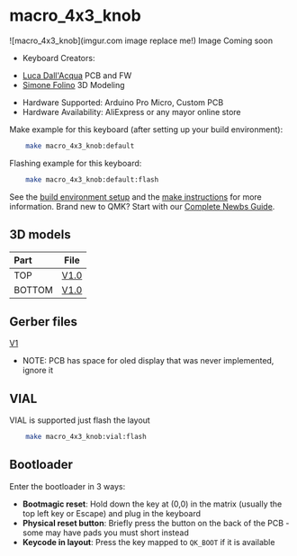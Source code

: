 # macro_4x3_knob

![macro_4x3_knob](imgur.com image replace me!)
Image Coming soon

* Keyboard Creators: 
- [Luca Dall'Acqua](https://github.com/lucacraft89) PCB and FW
- [Simone Folino](https://github.com/Simone02472) 3D Modeling
* Hardware Supported: Arduino Pro Micro, Custom PCB
* Hardware Availability: AliExpress or any mayor online store

Make example for this keyboard (after setting up your build environment):
```bash
    make macro_4x3_knob:default
```
Flashing example for this keyboard:
```bash
    make macro_4x3_knob:default:flash
```
See the [build environment setup](https://docs.qmk.fm/#/getting_started_build_tools) and the [make instructions](https://docs.qmk.fm/#/getting_started_make_guide) for more information. Brand new to QMK? Start with our [Complete Newbs Guide](https://docs.qmk.fm/#/newbs).

## 3D models 
| Part  | File |
| :---     |    :----:   | 
| TOP      | [V1.0](https://github.com/LucaCraft89/macro_4x3_knob/3D/V1/top1.0.STL)      | 
| BOTTOM   | [V1.0](https://github.com/LucaCraft89/macro_4x3_knob/3D/V1/bottom1.0.STL)      | 

## Gerber files

[V1](https://github.com/LucaCraft89/macro_4x3_knob/PCB/betterDisplay/production/betterDisplay.zip)
- NOTE: PCB has space for oled display that was never implemented, ignore it

## VIAL
VIAL is supported just flash the layout
```bash
    make macro_4x3_knob:vial:flash
```

## Bootloader
Enter the bootloader in 3 ways:

* **Bootmagic reset**: Hold down the key at (0,0) in the matrix (usually the top left key or Escape) and plug in the keyboard
* **Physical reset button**: Briefly press the button on the back of the PCB - some may have pads you must short instead
* **Keycode in layout**: Press the key mapped to `QK_BOOT` if it is available
